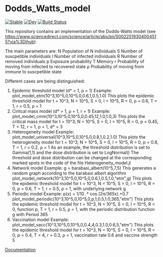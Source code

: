 # Dodds_Watts_model

[![Stable](https://img.shields.io/badge/docs-stable-blue.svg)](https://le-schwa.github.io/Dodds-Watts_model.jl/stable/)
[![Dev](https://img.shields.io/badge/docs-dev-blue.svg)](https://le-schwa.github.io/Dodds-Watts_model.jl/dev/)
[![Build Status](https://github.com/le-schwa/Dodds-Watts_model.jl/actions/workflows/CI.yml/badge.svg?branch=main)](https://github.com/le-schwa/Dodds-Watts_model.jl/actions/workflows/CI.yml?query=branch%3Amain)

This repository contains an implementation of the Dodds-Watts model (see https://www.sciencedirect.com/science/article/abs/pii/S0022519304004515?via%3Dihub). 

The main parameters are:
N           Population of N individuals
S           Number of suscpetible individuals
I           Number of infected individuals
R           Number of removed individuals
p           Exposure probability
T           Memory
r           Probability of moving from infected to recovered state
ρ           Probability of moving from immune to suscpetible state

Different cases are being distinguished:
1.  Epidemic threshold model (d* = 1, ρ = 1)
    Example:    plot_model_etm(10^3,10^5,0,10^5,0,0.6,1,0.5,1.0)
                This plots the epidemic threshold model for t = 10^3, N = 10^5, S = 0, I = 10^5, R = 0, p = 0.6, T = 1, r = 0.5, ρ = 1  
2.  Ciritcal mass model (d* > 1, ρ = 1, r = 1)
    Example:    plot_model_cmm(10^3,10^5,0,10^5,0,0.45,12,1.0,1.0,3)
                This plots the critical mass model for t = 10^3, N = 10^5, S = 0, I = 10^5, R = 0, p = 0.45, T = 12, r = 1, ρ = 1, d* = 3
3.  Heterogeneity model 
    Example:    plot_model_universal(10^3,10^5,0,10^5,0,0.8,1,0.2,1.0)
                This plots the heterogeneity model for t = 10^3, N = 10^5, S = 0, I = 10^5, R = 0, p = 0.8, T = 1, r = 0.2, ρ = 1
                As an example, the threshold distribution is set to Gamma(1,1) and the dose distribution is set to LogNormal()
                The threshold and dose distribution can be changed at the corresponding marked spots in the code of the file Heterogeneity_model.jl
4.  Network model
    Example:    g = barabasi_albert(10^5,7,5)
                This generates a random graph according to the barabasi albert algorithm
                plot_model_network(10^3,10^5,0,10^5,0,0.6,1,0.5,1.0,"etm",g)
                This plots the epidemic threshold model for t = 10^3, N = 10^5, S = 0, I = 10^5, R = 0, p = 0.6, T = 1, r = 0.5, ρ = 1, with underlying network g
5.  Periodic model
    Example:    p(x) = 1/10 .* cos.(2*π/365*x).+0.7
                plot_model_periodic(10^3,10^5,0,10^5,0,p,1,0.5,1.0,365,"etm")
                This plots the epidemic threshold model for t = 10^3, N = 10^5, S = 0, I = 10^5, R = 0, function p, T = 1, r = 0.5, ρ = 1, with the periodic distribution function g with Period 365
6.  Vaccination model
    Example:    plot_model_vacc(10^3,10^5,0,10^5,0,0.4,4,0.3,1.0,0.6,5,"etm")
                This plots the epidemic threshold model for t = 10^3, N = 10^5, S = 0, I = 10^5, R = 0, p = 0.4, T = 4, r = 0.3, ρ = 1, vaccination rate 0.6 and vaccine strength 5
    

[Documentation](https://le-schwa.github.io/Dodds_Watts_model/dev/)